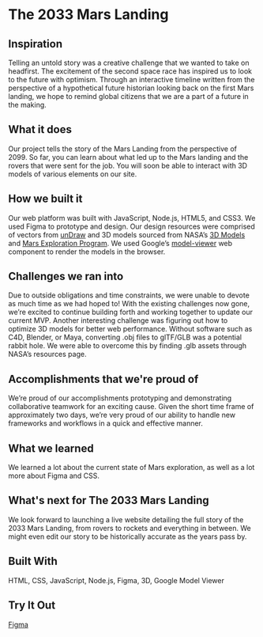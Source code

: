 # The 2033 Mars Landing

## Inspiration
Telling an untold story was a creative challenge that we wanted to take on headfirst.
The excitement of the second space race has inspired us to look to the future with optimism. Through an interactive timeline written from the perspective of a hypothetical future historian looking back on the first Mars landing, we hope to remind global citizens that we are a part of a future in the making. 

## What it does
Our project tells the story of the Mars Landing from the perspective of 2099. So far, you can learn about what led up to the Mars landing and the rovers that were sent for the job. You will soon be able to interact with 3D models of various elements on our site.

## How we built it
Our web platform was built with JavaScript, Node.js, HTML5, and CSS3. We used Figma to prototype and design. Our design resources were comprised of vectors from [unDraw](https://undraw.co/) and 3D models sourced from NASA’s [3D Models](https://nasa3d.arc.nasa.gov/models) and [Mars Exploration Program](https://mars.nasa.gov/multimedia/more-resources/?page=0&per_page=50&order=pub_date+desc&search=&category=239%2C244%2C243%2C242%2C241%2C316%2C324). We used Google’s [model-viewer](https://modelviewer.dev/)  web component to render the models in the browser. 

## Challenges we ran into
Due to outside obligations and time constraints, we were unable to devote as much time as we had hoped to! With the existing challenges now gone, we’re excited to continue building forth and working together to update our current MVP. Another interesting challenge was figuring out how to optimize 3D models for better web performance. Without software such as C4D, Blender, or Maya, converting .obj files to glTF/GLB was a potential rabbit hole. We were able to overcome this by finding .glb assets through NASA’s resources page.

## Accomplishments that we're proud of
We’re proud of our accomplishments prototyping and demonstrating collaborative teamwork for an exciting cause. Given the short time frame of approximately two days, we’re very proud of our ability to handle new frameworks and workflows in a quick and effective manner.

## What we learned
We learned a lot about the current state of Mars exploration, as well as a lot more about Figma and CSS.

## What's next for The 2033 Mars Landing
We look forward to launching a live website detailing the full story of the 2033 Mars Landing, from rovers to rockets and everything in between. We might even edit our story to be historically accurate as the years pass by.

## Built With

HTML, CSS, JavaScript, Node.js, Figma, 3D, Google Model Viewer

## Try It Out

[Figma](https://www.figma.com/proto/XfWA5m6B4IrNbXLH5ummRp/Mars-Landing?node-id=0%3A3&viewport=368%2C304%2C0.0788225457072258&scaling=min-zoom)

